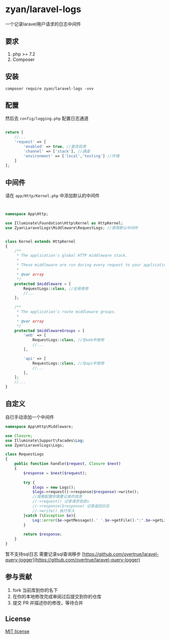 

# zyan/laravel-logs

一个记录laravel用户请求的日志中间件

## 要求

1. php >= 7.2
2. Composer

## 安装

```shell
composer require zyan/laravel-logs -vvv
```
## 配置

然后去 `config/logging.php` 配置日志通道

```php

return [
    //...
    'request' => [
        'enabled' => true, //是否启用
        'channel' => ['stack'], //通道
        'environment' => ['local','testing'] //环境
    ]
];

```

## 中间件

请在 `app/Http/Kernel.php` 中添加默认的中间件

```php


namespace App\Http;

use Illuminate\Foundation\Http\Kernel as HttpKernel;
use Zyan\LaravelLogs\Middleware\RequestLogs; //使用默认中间件


class Kernel extends HttpKernel
{
    /**
     * The application's global HTTP middleware stack.
     *
     * These middleware are run during every request to your application.
     *
     * @var array
     */
    protected $middleware = [
        RequestLogs::class, //全局使用
        //...
    ];

    /**
     * The application's route middleware groups.
     *
     * @var array
     */
    protected $middlewareGroups = [
        'web' => [
            RequestLogs::class, //在web中使用
            //...
        ],

        'api' => [
            RequestLogs::class, //在api中使用
            //...
        ],
    ];
    //...
}
```

## 自定义

自已手动添加一个中间件

```php
namespace App\Http\Middleware;

use Closure;
use Illuminate\Support\Facades\Log;
use Zyan\LaravelLogs\Logs;

class RequestLogs
{
    public function handle($request, Closure $next)
    {
        $response = $next($request);
    
        try {
            $logs = new Logs();
            $logs->request()->response($response)->write();
            //按需配置你需要记录的信息
            //->request() 记录请求信息s
            //->response($response) 记录返回日志
            //->write() 执行写入
        }catch (\Exception $e){
            Log::error($e->getMessage().' '.$e->getFile().":".$e->getLine());
        }
    
        return $response;
    }
}
```
暂不支持sql日志 需要记录sql查询移步 [https://github.com/overtrue/laravel-query-logger](https://github.com/overtrue/laravel-query-logger)

## 参与贡献

1. fork 当前库到你的名下
2. 在你的本地修改完成审阅过后提交到你的仓库
3. 提交 PR 并描述你的修改，等待合并

## License

[MIT license](https://opensource.org/licenses/MIT)
